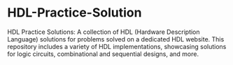 # HDL-Practice-Solution

HDL Practice Solutions: A collection of HDL (Hardware Description Language) solutions for problems solved on a dedicated HDL website. This repository includes a variety of HDL implementations, showcasing solutions for logic circuits, combinational and sequential designs, and more.
